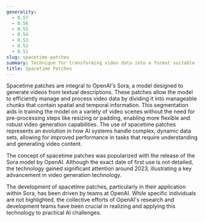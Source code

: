```yaml
---
generality:
  - 0.57
  - 0.56
  - 0.55
  - 0.54
  - 0.53
  - 0.52
  - 0.51
slug: spacetime-patches
summary: Technique for transforming video data into a format suitable for ML models by breaking down video into temporal and spatial segments.
title: Spacetime Patches
---
```


Spacetime patches are integral to OpenAI's Sora, a model designed to generate videos from textual descriptions. These patches allow the model to efficiently manage and process video data by dividing it into manageable chunks that contain spatial and temporal information. This segmentation aids in training the model on a variety of video scenes without the need for pre-processing steps like resizing or padding, enabling more flexible and robust video generation capabilities. The use of spacetime patches represents an evolution in how AI systems handle complex, dynamic data sets, allowing for improved performance in tasks that require understanding and generating video content.

The concept of spacetime patches was popularized with the release of the Sora model by OpenAI. Although the exact date of first use is not detailed, the technology gained significant attention around 2023, illustrating a key advancement in video generation technology.

The development of spacetime patches, particularly in their application within Sora, has been driven by teams at OpenAI. While specific individuals are not highlighted, the collective efforts of OpenAI's research and development teams have been crucial in realizing and applying this technology to practical AI challenges.
